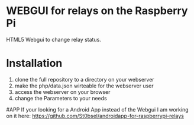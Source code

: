 # WEBGUI for relays on the Raspberry Pi
HTML5 Webgui to change relay status.

# Installation
1.  clone the full repository to a directory on your webserver
2.  make the php/data.json wirteable for the webserver user
3.  access the webserver on your browser
4.  change the Parameters to your needs

#APP
If your looking for a Android App instead of the Webgui I am working on it here:
https://github.com/St0bsel/androidapp-for-raspberrypi-relays
